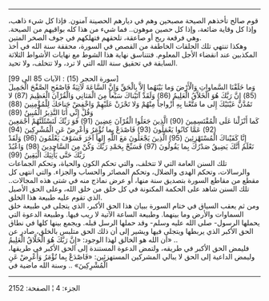 ------------------------------------------------------------------------

قوم صالح تأخذهم الصيحة مصبحين وهم في ديارهم الحصينة آمنون. فإذا كل شيء
ذاهب، وإذا كل وقاية ضائعة، وإذا كل حصين موهون.. فما شيء من هذا كله
بواقيهم من الصيحة. وهي فرقعة ريح أو صاعقة، تلحقهم فتهلكهم في جوف الصخر
المتين.  
وهكذا تنتهي تلك الحلقات الخاطفة من القصص في السورة، محققة سنة الله في
أخذ المكذبين عند انقضاء الأجل المعلوم. فتتناسق نهاية هذا الشوط مع نهايات
الأشواط الثلاثة السابقة في تحقيق سنة الله التي لا ترد، ولا تتخلف، ولا
تحيد.  
  
\[سورة الحجر (15) : الآيات 85 الى 99\]  
وَما خَلَقْنَا السَّماواتِ وَالْأَرْضَ وَما بَيْنَهُما إِلاَّ بِالْحَقِّ وَإِنَّ السَّاعَةَ لَآتِيَةٌ فَاصْفَحِ
الصَّفْحَ الْجَمِيلَ (85) إِنَّ رَبَّكَ هُوَ الْخَلاَّقُ الْعَلِيمُ (86) وَلَقَدْ آتَيْناكَ سَبْعاً مِنَ
الْمَثانِي وَالْقُرْآنَ الْعَظِيمَ (87) لا تَمُدَّنَّ عَيْنَيْكَ إِلى ما مَتَّعْنا بِهِ أَزْواجاً مِنْهُمْ
وَلا تَحْزَنْ عَلَيْهِمْ وَاخْفِضْ جَناحَكَ لِلْمُؤْمِنِينَ (88) وَقُلْ إِنِّي أَنَا النَّذِيرُ الْمُبِينُ
(89)  
كَما أَنْزَلْنا عَلَى الْمُقْتَسِمِينَ (90) الَّذِينَ جَعَلُوا الْقُرْآنَ عِضِينَ (91) فَوَ رَبِّكَ
لَنَسْئَلَنَّهُمْ أَجْمَعِينَ (92) عَمَّا كانُوا يَعْمَلُونَ (93) فَاصْدَعْ بِما تُؤْمَرُ وَأَعْرِضْ عَنِ
الْمُشْرِكِينَ (94)  
إِنَّا كَفَيْناكَ الْمُسْتَهْزِئِينَ (95) الَّذِينَ يَجْعَلُونَ مَعَ اللَّهِ إِلهاً آخَرَ فَسَوْفَ يَعْلَمُونَ
(96) وَلَقَدْ نَعْلَمُ أَنَّكَ يَضِيقُ صَدْرُكَ بِما يَقُولُونَ (97) فَسَبِّحْ بِحَمْدِ رَبِّكَ وَكُنْ مِنَ
السَّاجِدِينَ (98) وَاعْبُدْ رَبَّكَ حَتَّى يَأْتِيَكَ الْيَقِينُ (99)  
تلك السنن العامة التي لا تتخلف، والتي تحكم الكون والحياة، وتحكم الجماعات
والرسالات، وتحكم الهدى والضلال، وتحكم المصائر والحساب والجزاء. والتي
انتهى كل مقطع من مقاطع السورة بتصديق سنة منها، أو عرض نماذج منه في شتى
هذه المجالات.. تلك السنن شاهد على الحكمة المكنونة في كل خلق من خلق الله،
وعلى الحق الأصيل الذي تقوم عليه طبيعة هذا الخلق.  
ومن ثم يعقب السياق في ختام السورة ببيان هذا الحق الأكبر، الذي يتجلى في
طبيعة خلق السماوات والأرض وما بينهما. وطبيعة الساعة الآتية لا ريب فيها.
وطبيعة الدعوة التي يحملها الرسول- صلى الله عليه وسلم- وقد حملها الرسل
قبله. ويجمع بينها كلها في نطاق الحق الأكبر الذي يربطها ويتجلى فيها ويشير
إلى أن ذلك الحق متلبس بالخلق، صادر عن أن الله هو الخالق لهذا الوجود: «إِنَّ
رَبَّكَ هُوَ الْخَلَّاقُ الْعَلِيمُ» ..  
فليمض الحق الأكبر في طريقه، ولتمض الدعوة المستندة إلى الحق الأكبر في
طريقها، وليمض الداعية إلى الحق لا يبالي المشركين المستهزئين: «فَاصْدَعْ بِما
تُؤْمَرُ وَأَعْرِضْ عَنِ الْمُشْرِكِينَ» .. وسنة الله ماضية في

------------------------------------------------------------------------

الجزء: 4 ¦ الصفحة: 2152
